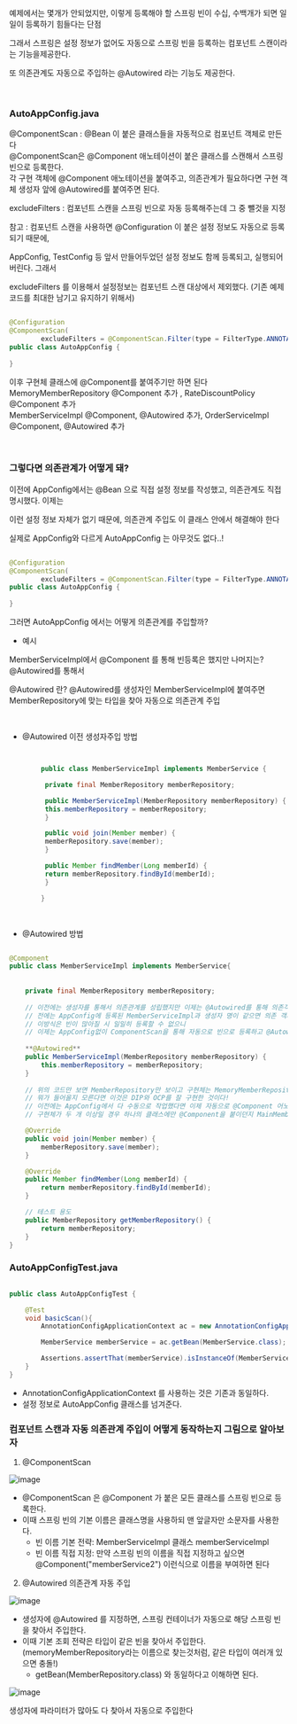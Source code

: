 예제에서는 몇개가 안되었지만, 이렇게 등록해야 할 스프링 빈이 수십, 수백개가 되면 일일이 등록하기 힘들다는 단점

그래서 스프링은 설정 정보가 없어도 자동으로 스프링 빈을 등록하는 컴포넌트 스캔이라는 기능을제공한다.

또 의존관계도 자동으로 주입하는 @Autowired 라는 기능도 제공한다.

<br/>


### AutoAppConfig.java

@ComponentScan : @Bean 이 붙은 클래스들을 자동적으로 컴포넌트 객체로 만든다 <br/>
@ComponentScan은 @Component 애노테이션이 붙은 클래스를 스캔해서 스프링 빈으로 등록한다. <br/>
각 구현 객체에 @Component 애노테이션을 붙여주고, 의존관계가 필요하다면 구현 객체 생성자 앞에 @Autowired를 붙여주면 된다.


excludeFilters : 컴포넌트 스캔을 스프링 빈으로 자동 등록해주는데 그 중 뺄것을 지정

참고 : 컴포넌트 스캔을 사용하면 @Configuration 이 붙은 설정 정보도 자동으로 등록되기 때문에, 

AppConfig, TestConfig 등 앞서 만들어두었던 설정 정보도 함께 등록되고, 실행되어 버린다. 그래서

excludeFilters 를 이용해서 설정정보는 컴포넌트 스캔 대상에서 제외했다. (기존 예제 코드를 최대한 남기고 유지하기 위해서)

```java

@Configuration
@ComponentScan(
        excludeFilters = @ComponentScan.Filter(type = FilterType.ANNOTATION, classes = Configuration.class))
public class AutoAppConfig {
    
}

```

이후 구현체 클래스에 @Component를 붙여주기만 하면 된다 <br/>
MemoryMemberRepository @Component 추가 , RateDiscountPolicy @Component 추가 <br/>
MemberServiceImpl @Component, @Autowired 추가, OrderServiceImpl @Component, @Autowired 추가

<br/>

### 그렇다면 의존관계가 어떻게 돼?

이전에 AppConfig에서는 @Bean 으로 직접 설정 정보를 작성했고, 의존관계도 직접 명시했다. 이제는

이런 설정 정보 자체가 없기 때문에, 의존관계 주입도 이 클래스 안에서 해결해야 한다

실제로 AppConfig와 다르게 AutoAppConfig 는 아무것도 없다..!

```java

@Configuration
@ComponentScan(
        excludeFilters = @ComponentScan.Filter(type = FilterType.ANNOTATION, classes = Configuration.class))
public class AutoAppConfig {
    
}

```

그러면 AutoAppConfig 에서는 어떻게 의존관계를 주입할까? 

- 예시

MemberServiceImpl에서 @Component 를 통해 빈등록은 했지만 나머지는? @Autowired를 통해서 

@Autowired 란? @Autowired를 생성자인 MemberServiceImpl에 붙여주면 MemberRepository에 맞는 타입을 찾아 자동으로 의존관계 주입

<br/>

* @Autowired 이전 생성자주입 방법

```java


        public class MemberServiceImpl implements MemberService {

         private final MemberRepository memberRepository;

         public MemberServiceImpl(MemberRepository memberRepository) {
         this.memberRepository = memberRepository;
         }

         public void join(Member member) {
         memberRepository.save(member);
         }

         public Member findMember(Long memberId) {
         return memberRepository.findById(memberId);
         }

        }


```

<br/>

* @Autowired 방법


```java

@Component 
public class MemberServiceImpl implements MemberService{
    
    
    private final MemberRepository memberRepository;
    
    // 이전에는 생성자를 통해서 의존관계를 성립했지만 이제는 @Autowired를 통해 의존객체를 주입한다
    // 전에는 AppConfig에 등록된 MemberServiceImpl과 생성자 명이 같으면 의존 객체주입을 처리했지만
    // 이방식은 빈이 많아질 시 일일히 등록할 수 없으니
    // 이제는 AppConfig없이 ComponentScan을 통해 자동으로 빈으로 등록하고 @Autowired로 
    
    **@Autowired**
    public MemberServiceImpl(MemberRepository memberRepository) {
        this.memberRepository = memberRepository;
    }
    
    // 위의 코드만 보면 MemberRepository만 보이고 구현체는 MemoryMemberRepository 인지 DBMemberRepository 인지 모른다
    // 뭐가 들어올지 모른다면 이것은 DIP와 OCP를 잘 구현한 것이다!
    // 이전에는 AppConfig에서 다 수동으로 작업했다면 이제 자동으로 @Component 어노테이션이 붙어있는 것만 자동으로 구현체로 선정
    // 구현체가 두 개 이상일 경우 하나의 클래스에만 @Component을 붙이던지 MainMemberPolicy 같은 인터페이스를 만들면 된다

    @Override
    public void join(Member member) {
        memberRepository.save(member);
    }

    @Override
    public Member findMember(Long memberId) {
        return memberRepository.findById(memberId);
    }

    // 테스트 용도
    public MemberRepository getMemberRepository() {
        return memberRepository;
    }
}


```




### AutoAppConfigTest.java

```java

public class AutoAppConfigTest {

    @Test
    void basicScan(){
        AnnotationConfigApplicationContext ac = new AnnotationConfigApplicationContext(AutoAppConfig.class);

        MemberService memberService = ac.getBean(MemberService.class);

        Assertions.assertThat(memberService).isInstanceOf(MemberService.class);
    }
}

```

* AnnotationConfigApplicationContext 를 사용하는 것은 기존과 동일하다.
* 설정 정보로 AutoAppConfig 클래스를 넘겨준다.


### 컴포넌트 스캔과 자동 의존관계 주입이 어떻게 동작하는지 그림으로 알아보자

1. @ComponentScan


![image](https://user-images.githubusercontent.com/78454649/149625979-6cc3f893-9a40-4acd-a2a1-bedb654ec58d.png)

* @ComponentScan 은 @Component 가 붙은 모든 클래스를 스프링 빈으로 등록한다.
* 이때 스프링 빈의 기본 이름은 클래스명을 사용하되 맨 앞글자만 소문자를 사용한다.
  * 빈 이름 기본 전략: MemberServiceImpl 클래스 memberServiceImpl
  * 빈 이름 직접 지정: 만약 스프링 빈의 이름을 직접 지정하고 싶으면 @Component("memberService2") 이런식으로 이름을 부여하면 된다

2. @Autowired 의존관계 자동 주입

![image](https://user-images.githubusercontent.com/78454649/149626059-db5aab4e-c106-40a4-a9a2-c1ec25e2aa35.png)

* 생성자에 @Autowired 를 지정하면, 스프링 컨테이너가 자동으로 해당 스프링 빈을 찾아서 주입한다.
* 이때 기본 조회 전략은 타입이 같은 빈을 찾아서 주입한다.(memoryMemberRepository라는 이름으로 찾는것처럼, 같은 타입이 여러개 있으면 충돌!)
  * getBean(MemberRepository.class) 와 동일하다고 이해하면 된다.


![image](https://user-images.githubusercontent.com/78454649/149626155-eeeb509a-fa03-4955-b1a8-f366b30efd2f.png)

생성자에 파라미터가 많아도 다 찾아서 자동으로 주입한다



